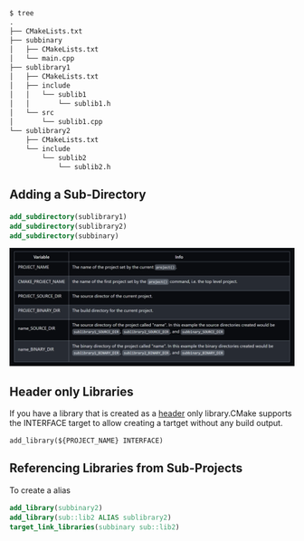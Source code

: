 ```
$ tree
.
├── CMakeLists.txt
├── subbinary
│   ├── CMakeLists.txt
│   └── main.cpp
├── sublibrary1
│   ├── CMakeLists.txt
│   ├── include
│   │   └── sublib1
│   │       └── sublib1.h
│   └── src
│       └── sublib1.cpp
└── sublibrary2
    ├── CMakeLists.txt
    └── include
        └── sublib2
            └── sublib2.h
```
## Adding a Sub-Directory
```cmake
add_subdirectory(sublibrary1)
add_subdirectory(sublibrary2)
add_subdirectory(subbinary)
```
<img src='1.png'>

## Header only Libraries
If you have a library that is created as a <u>header</u> only library.CMake supports the INTERFACE target to allow creating a tartget without any build output.
```
add_library(${PROJECT_NAME} INTERFACE)
```

## Referencing Libraries from Sub-Projects

To create a alias
```cmake
add_library(subbinary2)
add_library(sub::lib2 ALIAS sublibrary2)
target_link_libraries(subbinary sub::lib2)
```
